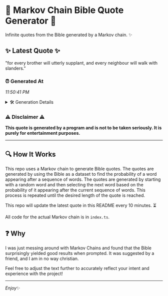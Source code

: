 # 📖 Markov Chain Bible Quote Generator 📖

Infinite quotes from the Bible generated by a Markov chain. ✨

## ✨ Latest Quote ✨
"for every brother will utterly supplant, and every neighbour will walk with slanders."

### ⏰ Generated At
*11:50:41 PM*

<details>
    <summary>🛠️ Generation Details</summary>
    <p>
        <strong>🌱 Seed:</strong> for<br>
        <strong>🔄 Iterations:</strong> 12<br>
        <strong>📜 Context History:</strong><br>[ for ]: every<br>[ for, every ]: brother<br>[ for, every, brother ]: will<br>[ for, every, brother, will ]: utterly<br>[ for, every, brother, will, utterly ]: supplant,<br>[ for, every, brother, will, utterly, supplant, ]: and<br>[ every, brother, will, utterly, supplant,, and ]: every<br>[ brother, will, utterly, supplant,, and, every ]: neighbour<br>[ will, utterly, supplant,, and, every, neighbour ]: will<br>[ utterly, supplant,, and, every, neighbour, will ]: walk<br>[ supplant,, and, every, neighbour, will, walk ]: with<br>[ and, every, neighbour, will, walk, with ]: slanders.<br>
    </p>
</details>

### ⚠️ Disclaimer ⚠️
**This quote is generated by a program and is not to be taken seriously. It is purely for entertainment purposes.**

---

## 🔍 How It Works

This repo uses a Markov chain to generate Bible quotes. The quotes are generated by using the Bible as a dataset to find the probability of a word appearing after a sequence of words. The quotes are generated by starting with a random word and then selecting the next word based on the probability of it appearing after the current sequence of words. This process is repeated until the desired length of the quote is reached.

This repo will update the latest quote in this README every 10 minutes. ⏳

All code for the actual Markov chain is in `index.ts`.

## ❓ Why

I was just messing around with Markov Chains and found that the Bible surprisingly yielded good results when prompted. 
It was suggested by a friend, and I am in no way christian.

Feel free to adjust the text further to accurately reflect your intent and experience with the project!

---

*Enjoy*✨
